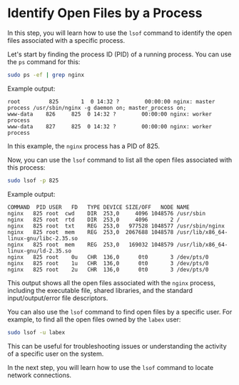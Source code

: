 # Identify Open Files by a Process

In this step, you will learn how to use the `lsof` command to identify the open files associated with a specific process.

Let's start by finding the process ID (PID) of a running process. You can use the `ps` command for this:

```bash
sudo ps -ef | grep nginx
```

Example output:

```
root         825       1  0 14:32 ?        00:00:00 nginx: master process /usr/sbin/nginx -g daemon on; master_process on;
www-data    826     825  0 14:32 ?        00:00:00 nginx: worker process
www-data    827     825  0 14:32 ?        00:00:00 nginx: worker process
```

In this example, the `nginx` process has a PID of 825.

Now, you can use the `lsof` command to list all the open files associated with this process:

```bash
sudo lsof -p 825
```

Example output:

```
COMMAND  PID USER   FD   TYPE DEVICE SIZE/OFF   NODE NAME
nginx   825 root  cwd    DIR  253,0     4096 1048576 /usr/sbin
nginx   825 root  rtd    DIR  253,0     4096       2 /
nginx   825 root  txt    REG  253,0   977528 1048577 /usr/sbin/nginx
nginx   825 root  mem    REG  253,0  2067688 1048578 /usr/lib/x86_64-linux-gnu/libc-2.35.so
nginx   825 root  mem    REG  253,0   169032 1048579 /usr/lib/x86_64-linux-gnu/ld-2.35.so
nginx   825 root    0u   CHR  136,0      0t0       3 /dev/pts/0
nginx   825 root    1u   CHR  136,0      0t0       3 /dev/pts/0
nginx   825 root    2u   CHR  136,0      0t0       3 /dev/pts/0
```

This output shows all the open files associated with the `nginx` process, including the executable file, shared libraries, and the standard input/output/error file descriptors.

You can also use the `lsof` command to find open files by a specific user. For example, to find all the open files owned by the `labex` user:

```bash
sudo lsof -u labex
```

This can be useful for troubleshooting issues or understanding the activity of a specific user on the system.

In the next step, you will learn how to use the `lsof` command to locate network connections.
